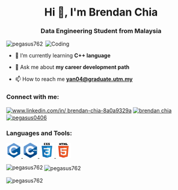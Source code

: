 <h1 align="center">Hi 👋, I'm Brendan Chia</h1>
<h3 align="center">Data Engineering Student from Malaysia</h3>
<img align="right" alt="Coding" width="400" src="https://giphy.com/stickers/hacktiv8-code-error-laptop-Ll22OhMLAlVDb8UQWe">

<p align="left"> <img src="https://komarev.com/ghpvc/?username=pegasus762&label=Profile%20views&color=0e75b6&style=flat" alt="pegasus762" /> </p>

- 🌱 I’m currently learning **C++ language**

- 💬 Ask me about **my career development path**

- 📫 How to reach me **yan04@graduate.utm.my**

<h3 align="left">Connect with me:</h3>
<p align="left">
<a href="https://linkedin.com/in/www.linkedin.com/in/ brendan-chia-8a0a9329a" target="blank"><img align="center" src="https://raw.githubusercontent.com/rahuldkjain/github-profile-readme-generator/master/src/images/icons/Social/linked-in-alt.svg" alt="www.linkedin.com/in/ brendan-chia-8a0a9329a" height="30" width="40" /></a>
<a href="https://fb.com/brendan chia" target="blank"><img align="center" src="https://raw.githubusercontent.com/rahuldkjain/github-profile-readme-generator/master/src/images/icons/Social/facebook.svg" alt="brendan chia" height="30" width="40" /></a>
<a href="https://www.leetcode.com/pegasus0406" target="blank"><img align="center" src="https://raw.githubusercontent.com/rahuldkjain/github-profile-readme-generator/master/src/images/icons/Social/leet-code.svg" alt="pegasus0406" height="30" width="40" /></a>
</p>

<h3 align="left">Languages and Tools:</h3>
<p align="left"> <a href="https://www.cprogramming.com/" target="_blank" rel="noreferrer"> <img src="https://raw.githubusercontent.com/devicons/devicon/master/icons/c/c-original.svg" alt="c" width="40" height="40"/> </a> <a href="https://www.w3schools.com/cpp/" target="_blank" rel="noreferrer"> <img src="https://raw.githubusercontent.com/devicons/devicon/master/icons/cplusplus/cplusplus-original.svg" alt="cplusplus" width="40" height="40"/> </a> <a href="https://www.w3schools.com/css/" target="_blank" rel="noreferrer"> <img src="https://raw.githubusercontent.com/devicons/devicon/master/icons/css3/css3-original-wordmark.svg" alt="css3" width="40" height="40"/> </a> <a href="https://www.w3.org/html/" target="_blank" rel="noreferrer"> <img src="https://raw.githubusercontent.com/devicons/devicon/master/icons/html5/html5-original-wordmark.svg" alt="html5" width="40" height="40"/> </a> </p>

<p><img align="left" src="https://github-readme-stats.vercel.app/api/top-langs?username=pegasus762&show_icons=true&locale=en&layout=compact" alt="pegasus762" /></p>

<p>&nbsp;<img align="center" src="https://github-readme-stats.vercel.app/api?username=pegasus762&show_icons=true&locale=en" alt="pegasus762" /></p>

<p><img align="center" src="https://github-readme-streak-stats.herokuapp.com/?user=pegasus762&" alt="pegasus762" /></p>
